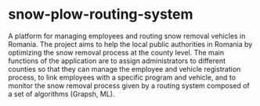 # snow-plow-routing-system
A platform for managing employees and routing snow removal vehicles in Romania. The project aims to help the local public authorities in Romania by optimizing the snow removal process at the county level. The main functions of the application are to assign administrators to different counties so that they can manage the employee and vehicle registration process, to link employees with a specific program and vehicle, and to monitor the snow removal process given by a routing system composed of a set of algorithms (Grapsh, ML).
